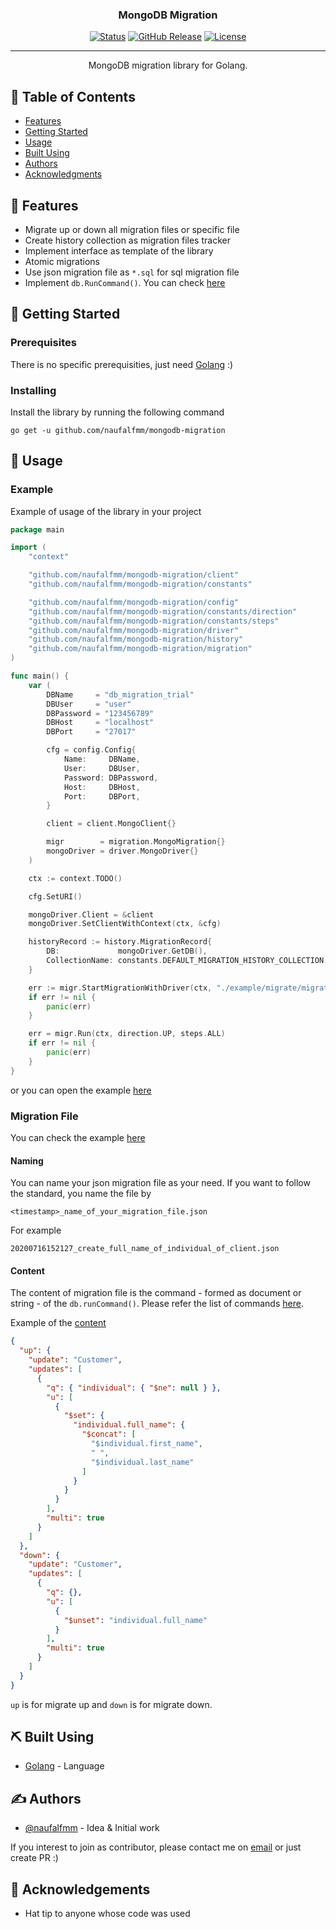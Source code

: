 <h3 align="center">MongoDB Migration</h3>

<div align="center">

[![Status](https://img.shields.io/badge/status-active-success.svg)]()
[![GitHub Release](https://img.shields.io/github/release/naufalfmm/mongodb-migration.svg)](https://github.com/naufalfmm/mongodb-migration/releases)
[![License](https://img.shields.io/badge/license-Apache-blue.svg)](/LICENSE)

</div>

---

<p align="center"> MongoDB migration library for Golang.
    <br> 
</p>

## 📝 Table of Contents

- [Features](#features)
- [Getting Started](#getting_started)
- [Usage](#usage)
- [Built Using](#built_using)
- [Authors](#authors)
- [Acknowledgments](#acknowledgement)

## 🧐 Features <a name = "features"></a>

- Migrate up or down all migration files or specific file
- Create history collection as migration files tracker
- Implement interface as template of the library
- Atomic migrations
- Use json migration file as `*.sql` for sql migration file
- Implement `db.RunCommand()`. You can check [here](https://docs.mongodb.com/manual/reference/method/db.runCommand/)

## 🏁 Getting Started <a name = "getting_started"></a>

### Prerequisites

There is no specific prerequisities, just need [Golang](http://www.golang.org) :)

### Installing

Install the library by running the following command

```
go get -u github.com/naufalfmm/mongodb-migration
```

## 🎈 Usage <a name="usage"></a>

### Example

Example of usage of the library in your project

```go
package main

import (
	"context"

	"github.com/naufalfmm/mongodb-migration/client"
	"github.com/naufalfmm/mongodb-migration/constants"

	"github.com/naufalfmm/mongodb-migration/config"
	"github.com/naufalfmm/mongodb-migration/constants/direction"
	"github.com/naufalfmm/mongodb-migration/constants/steps"
	"github.com/naufalfmm/mongodb-migration/driver"
	"github.com/naufalfmm/mongodb-migration/history"
	"github.com/naufalfmm/mongodb-migration/migration"
)

func main() {
	var (
		DBName     = "db_migration_trial"
		DBUser     = "user"
		DBPassword = "123456789"
		DBHost     = "localhost"
		DBPort     = "27017"

		cfg = config.Config{
			Name:     DBName,
			User:     DBUser,
			Password: DBPassword,
			Host:     DBHost,
			Port:     DBPort,
		}

		client = client.MongoClient{}

		migr        = migration.MongoMigration{}
		mongoDriver = driver.MongoDriver{}
	)

	ctx := context.TODO()

	cfg.SetURI()

	mongoDriver.Client = &client
	mongoDriver.SetClientWithContext(ctx, &cfg)

	historyRecord := history.MigrationRecord{
		DB:             mongoDriver.GetDB(),
		CollectionName: constants.DEFAULT_MIGRATION_HISTORY_COLLECTION,
	}

	err := migr.StartMigrationWithDriver(ctx, "./example/migrate/migrations/", &mongoDriver, &historyRecord)
	if err != nil {
		panic(err)
	}

	err = migr.Run(ctx, direction.UP, steps.ALL)
	if err != nil {
		panic(err)
	}
}

```

or you can open the example [here](/example/migrate/migrate.go)

### Migration File

You can check the example [here](/example/migrate/migrations)

#### Naming

You can name your json migration file as your need. If you want to follow the standard, you name the file by

```
<timestamp>_name_of_your_migration_file.json
```

For example

```
20200716152127_create_full_name_of_individual_of_client.json
```

#### Content

The content of migration file is the command - formed as document or string - of the `db.runCommand()`. Please refer the list of commands [here](https://docs.mongodb.com/manual/reference/command/).

Example of the [content](/example/migrate/migrations/20200716152127_create_full_name_of_individual_of_client.json)

```json
{
  "up": {
    "update": "Customer",
    "updates": [
      {
        "q": { "individual": { "$ne": null } },
        "u": [
          {
            "$set": {
              "individual.full_name": {
                "$concat": [
                  "$individual.first_name",
                  " ",
                  "$individual.last_name"
                ]
              }
            }
          }
        ],
        "multi": true
      }
    ]
  },
  "down": {
    "update": "Customer",
    "updates": [
      {
        "q": {},
        "u": [
          {
            "$unset": "individual.full_name"
          }
        ],
        "multi": true
      }
    ]
  }
}
```

`up` is for migrate up and `down` is for migrate down.

## ⛏️ Built Using <a name = "built_using"></a>

- [Golang](https://www.golang.org/) - Language

## ✍️ Authors <a name = "authors"></a>

- [@naufalfmm](https://github.com/naufalfmm) - Idea & Initial work

If you interest to join as contributor, please contact me on [email](mailto:muhammadnaufalfm@gmail.com) or just create PR :)

## 🎉 Acknowledgements <a name = "acknowledgement"></a>

- Hat tip to anyone whose code was used
